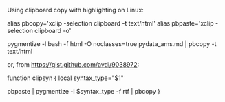 Using clipboard copy with highlighting on Linux:

alias pbcopy='xclip -selection clipboard -t text/html'
alias pbpaste='xclip -selection clipboard -o'

pygmentize -l bash -f html -O noclasses=true pydata_ams.md | pbcopy -t text/html

or, from https://gist.github.com/avdi/9038972:

function clipsyn {
  local syntax_type="$1"

  pbpaste | pygmentize -l $syntax_type -f rtf | pbcopy
}
